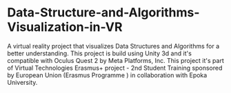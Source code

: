 # Data-Structure-and-Algorithms-Visualization-in-VR
A virtual reality project that visualizes Data Structures and Algorithms for a better understanding. This project is build using Unity 3d and it's compatible with Oculus Quest 2 by Meta Platforms, Inc. This project it's part of Virtual Technologies Erasmus+ project - 2nd Student Training sponsored by European Union (Erasmus Programme ) in collaboration with Epoka University.
